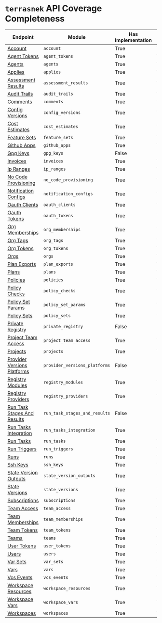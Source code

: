 # `terrasnek` API Coverage Completeness

| Endpoint                                                                                                                 | Module                        | Has Implementation   | Has Test   | Has Docs   |
|--------------------------------------------------------------------------------------------------------------------------|-------------------------------|----------------------|------------|------------|
| [Account](https://www.terraform.io/cloud-docs/api-docs/account)                                                          | `account`                     | True                 | True       | True       |
| [Agent Tokens](https://www.terraform.io/cloud-docs/api-docs/agent-tokens)                                                | `agent_tokens`                | True                 | True       | True       |
| [Agents](https://www.terraform.io/cloud-docs/api-docs/agents)                                                            | `agents`                      | True                 | True       | True       |
| [Applies](https://www.terraform.io/cloud-docs/api-docs/applies)                                                          | `applies`                     | True                 | True       | True       |
| [Assessment Results](https://www.terraform.io/cloud-docs/api-docs/assessment-results)                                    | `assessment_results`          | True                 | True       | True       |
| [Audit Trails](https://www.terraform.io/cloud-docs/api-docs/audit-trails)                                                | `audit_trails`                | True                 | True       | True       |
| [Comments](https://www.terraform.io/cloud-docs/api-docs/comments)                                                        | `comments`                    | True                 | True       | True       |
| [Config Versions](https://www.terraform.io/cloud-docs/api-docs/configuration-versions)                                   | `config_versions`             | True                 | True       | True       |
| [Cost Estimates](https://www.terraform.io/cloud-docs/api-docs/cost-estimates)                                            | `cost_estimates`              | True                 | True       | True       |
| [Feature Sets](https://www.terraform.io/cloud-docs/api-docs/feature-sets)                                                | `feature_sets`                | True                 | True       | True       |
| [Github Apps](https://www.terraform.io/cloud-docs/api-docs/github-app-installations)                                     | `github_apps`                 | True                 | True       | True       |
| [Gpg Keys](https://www.terraform.io/cloud-docs/api-docs/private-registry/gpg-keys)                                       | `gpg_keys`                    | False                | False      | False      |
| [Invoices](https://www.terraform.io/cloud-docs/api-docs/invoices)                                                        | `invoices`                    | True                 | True       | True       |
| [Ip Ranges](https://www.terraform.io/cloud-docs/api-docs/ip-ranges)                                                      | `ip_ranges`                   | True                 | True       | True       |
| [No Code Provisioning](https://www.terraform.io/cloud-docs/api-docs/no-code-provisioning)                                | `no_code_provisioning`        | True                 | True       | True       |
| [Notification Configs](https://www.terraform.io/cloud-docs/api-docs/notification-configurations)                         | `notification_configs`        | True                 | True       | True       |
| [Oauth Clients](https://www.terraform.io/cloud-docs/api-docs/oauth-clients)                                              | `oauth_clients`               | True                 | True       | True       |
| [Oauth Tokens](https://www.terraform.io/cloud-docs/api-docs/oauth-tokens)                                                | `oauth_tokens`                | True                 | True       | True       |
| [Org Memberships](https://www.terraform.io/cloud-docs/api-docs/organization-memberships)                                 | `org_memberships`             | True                 | True       | True       |
| [Org Tags](https://www.terraform.io/cloud-docs/api-docs/organization-tags)                                               | `org_tags`                    | True                 | True       | True       |
| [Org Tokens](https://www.terraform.io/cloud-docs/api-docs/organization-tokens)                                           | `org_tokens`                  | True                 | True       | True       |
| [Orgs](https://www.terraform.io/cloud-docs/api-docs/organizations)                                                       | `orgs`                        | True                 | True       | True       |
| [Plan Exports](https://www.terraform.io/cloud-docs/api-docs/plan-exports)                                                | `plan_exports`                | True                 | True       | True       |
| [Plans](https://www.terraform.io/cloud-docs/api-docs/plans)                                                              | `plans`                       | True                 | True       | True       |
| [Policies](https://www.terraform.io/cloud-docs/api-docs/policies)                                                        | `policies`                    | True                 | True       | True       |
| [Policy Checks](https://www.terraform.io/cloud-docs/api-docs/policy-checks)                                              | `policy_checks`               | True                 | True       | True       |
| [Policy Set Params](https://www.terraform.io/cloud-docs/api-docs/policy-set-params)                                      | `policy_set_params`           | True                 | True       | True       |
| [Policy Sets](https://www.terraform.io/cloud-docs/api-docs/policy-sets)                                                  | `policy_sets`                 | True                 | True       | True       |
| [Private Registry](https://www.terraform.io/cloud-docs/api-docs/private-registry)                                        | `private_registry`            | False                | False      | False      |
| [Project Team Access](https://www.terraform.io/cloud-docs/api-docs/project-team-access)                                  | `project_team_access`         | True                 | True       | True       |
| [Projects](https://www.terraform.io/cloud-docs/api-docs/projects)                                                        | `projects`                    | True                 | True       | True       |
| [Provider Versions Platforms](https://www.terraform.io/cloud-docs/api-docs/private-registry/provider-versions-platforms) | `provider_versions_platforms` | False                | False      | False      |
| [Registry Modules](https://www.terraform.io/cloud-docs/api-docs/private-registry/modules)                                | `registry_modules`            | True                 | True       | True       |
| [Registry Providers](https://www.terraform.io/cloud-docs/api-docs/private-registry/providers)                            | `registry_providers`          | True                 | True       | True       |
| [Run Task Stages And Results](https://www.terraform.io/cloud-docs/api-docs/run-tasks/run-task-stages-and-results)        | `run_task_stages_and_results` | False                | False      | False      |
| [Run Tasks Integration](https://www.terraform.io/cloud-docs/api-docs/run-tasks/run-tasks-integration)                    | `run_tasks_integration`       | True                 | False      | True       |
| [Run Tasks](https://www.terraform.io/cloud-docs/api-docs/run-tasks/run-tasks)                                            | `run_tasks`                   | True                 | True       | True       |
| [Run Triggers](https://www.terraform.io/cloud-docs/api-docs/run-triggers)                                                | `run_triggers`                | True                 | True       | True       |
| [Runs](https://www.terraform.io/cloud-docs/api-docs/run)                                                                 | `runs`                        | True                 | True       | True       |
| [Ssh Keys](https://www.terraform.io/cloud-docs/api-docs/ssh-keys)                                                        | `ssh_keys`                    | True                 | True       | True       |
| [State Version Outputs](https://www.terraform.io/cloud-docs/api-docs/state-version-outputs)                              | `state_version_outputs`       | True                 | True       | True       |
| [State Versions](https://www.terraform.io/cloud-docs/api-docs/state-versions)                                            | `state_versions`              | True                 | True       | True       |
| [Subscriptions](https://www.terraform.io/cloud-docs/api-docs/subscriptions)                                              | `subscriptions`               | True                 | True       | True       |
| [Team Access](https://www.terraform.io/cloud-docs/api-docs/team-access)                                                  | `team_access`                 | True                 | True       | True       |
| [Team Memberships](https://www.terraform.io/cloud-docs/api-docs/team-members)                                            | `team_memberships`            | True                 | True       | True       |
| [Team Tokens](https://www.terraform.io/cloud-docs/api-docs/team-tokens)                                                  | `team_tokens`                 | True                 | True       | True       |
| [Teams](https://www.terraform.io/cloud-docs/api-docs/teams)                                                              | `teams`                       | True                 | True       | True       |
| [User Tokens](https://www.terraform.io/cloud-docs/api-docs/user-tokens)                                                  | `user_tokens`                 | True                 | True       | True       |
| [Users](https://www.terraform.io/cloud-docs/api-docs/users)                                                              | `users`                       | True                 | True       | True       |
| [Var Sets](https://www.terraform.io/cloud-docs/api-docs/variable-sets)                                                   | `var_sets`                    | True                 | True       | True       |
| [Vars](https://www.terraform.io/cloud-docs/api-docs/variables)                                                           | `vars`                        | True                 | True       | True       |
| [Vcs Events](https://www.terraform.io/cloud-docs/api-docs/vcs-events)                                                    | `vcs_events`                  | True                 | True       | True       |
| [Workspace Resources](https://www.terraform.io/cloud-docs/api-docs/workspace-resources)                                  | `workspace_resources`         | True                 | True       | True       |
| [Workspace Vars](https://www.terraform.io/cloud-docs/api-docs/workspace-variables)                                       | `workspace_vars`              | True                 | True       | True       |
| [Workspaces](https://www.terraform.io/cloud-docs/api-docs/workspaces)                                                    | `workspaces`                  | True                 | True       | True       |
